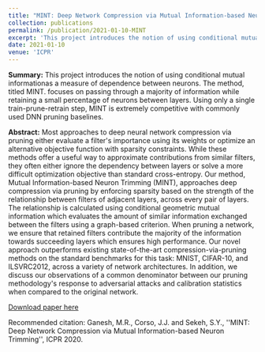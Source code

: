 ```yaml
---
title: "MINT: Deep Network Compression via Mutual Information-based Neuron Trimming "
collection: publications
permalink: /publication/2021-01-10-MINT
excerpt: 'This project introduces the notion of using conditional mutual informationas a measure of dependence between neurons. The method, titled MINT. focuses on passing  through a majority of information while retaining a small percentage of neurons between layers. Using only a single train-prune-retrain step, MINT is extremely competitive with commonly used DNN pruning baselines.'
date: 2021-01-10
venue: 'ICPR'
---
```

<b>Summary:</b> This project introduces the notion of using conditional mutual informationas a measure of dependence between neurons. The method, titled MINT. focuses on passing  through a majority of information while retaining a small percentage of neurons between layers. Using only a single train-prune-retrain step, MINT is extremely competitive with commonly used DNN pruning baselines.

<b>Abstract:</b> Most approaches to deep neural network compression via pruning either evaluate a filter's importance using its weights or optimize an alternative objective function with sparsity constraints. While these methods offer a useful way to approximate contributions from similar filters, they often either ignore the dependency between layers or solve a more difficult optimization objective than standard cross-entropy. Our method, Mutual Information-based Neuron Trimming (MINT), approaches deep compression via pruning by enforcing sparsity based on the strength of the relationship between filters of adjacent layers, across every pair of layers. The relationship is calculated using conditional geometric mutual information which evaluates the amount of similar information exchanged between the filters using a graph-based criterion. When pruning a network, we ensure that retained filters contribute the majority of the information towards succeeding layers which ensures high performance. Our novel approach outperforms existing state-of-the-art compression-via-pruning methods on the standard benchmarks for this task: MNIST, CIFAR-10, and ILSVRC2012, across a variety of network architectures. In addition, we discuss our observations of a common denominator between our pruning methodology's response to adversarial attacks and calibration statistics when compared to the original network. 

[Download paper here](https://arxiv.org/pdf/2003.08472.pdf)

Recommended citation: Ganesh, M.R., Corso, J.J. and Sekeh, S.Y., ''MINT: Deep Network Compression via Mutual Information-based Neuron Trimming'', ICPR 2020.
